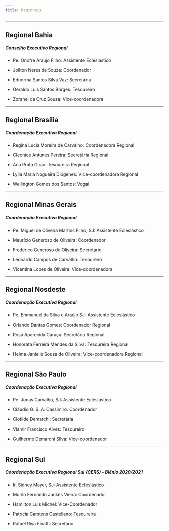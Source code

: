 ```yaml
---
title: Regionais
---
```


<hr>

## Regional Bahia
##### Conselho Executivo Regional

- Pe. Onofre Araújo Filho: Assistente Eclesiástico

- Joilton Neres de Souza: Coordenador

- Ednorma Santos Silva Vaz: Secretária

- Geraldo Luis Santos Borges: Tesoureiro

- Zoranei da Cruz Souza: Vice-coordenadora
<hr>

## Regional Brasília
##### Coordenação Executiva Regional

- Regina Lucia Moreira de Carvalho: Coordenadora Regional

- Cleonice Antunes Pereira: Secretária Regional

- Ana Prata Girao: Tesoureira Regional

- Lylia Maria Nogueira Diógenes: Vice-coordenadora Regional

- Wellington  Gomes dos Santos: Vogal
<hr>

## Regional Minas Gerais
##### Coordenação Executiva Regional

- Pe. Miguel de Oliveira Martins Filho, SJ: Assistente Eclesiástico

- Maurício Generoso de Oliveira: Coordenador

- Frederico Generoso de Oliveira: Secretário

- Leonardo Campos de Carvalho: Tesoureiro

- Vicentina Lopes de Oliveira: Vice-coordenadora
<hr>

## Regional Nosdeste
##### Coordenação Executiva Regional

- Pe. Emmanuel da Silva e Araújo SJ: Assistente Eclesiástico

- Orlando Dantas Gomes: Coordenador Regional

- Rosa Aparecida Caraça: Secretária Regional

- Honorata Ferreira Mendes da Silva: Tesoureira Regional

- Helma Janielle Souza de Oliveira: Vice-coordenadora Regional
<hr>

## Regional São Paulo
##### Coordenação Executiva Regional

- Pe. Jonas Carvalho, SJ: Assistente Eclesiástico

- Cláudio G. S. A. Cassimiro: Coordenador

- Clotilde Demarchi: Secretária

- Vlamir Francisco Alves: Tesoureiro

- Guilherme Demarchi Silva: Vice-coordenador 
<hr>

## Regional Sul
##### Coordenação Executiva Regional Sul (CERS) - Biênio 2020/2021

- Ir. Sidney Mayer, SJ: Assistente Eclesiástico

- Murilo Fernando Junkes Vieira: Coordenador

- Hamilton Luis Michel: Vice-Coordenador

- Patrícia Carstens Castellano: Tesoureira

- Rafael Riva Finatti: Secretário